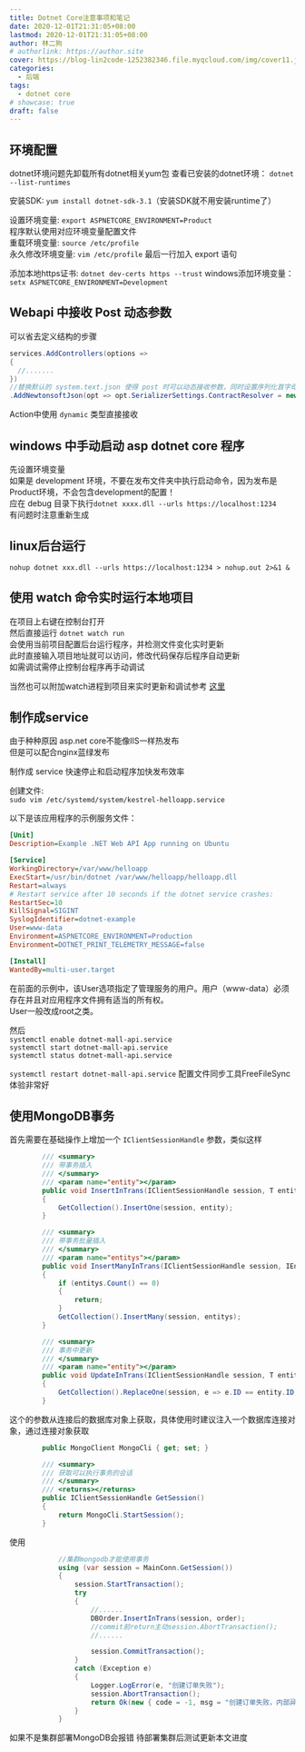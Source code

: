 ```yaml
---
title: Dotnet Core注意事项和笔记
date: 2020-12-01T21:31:05+08:00
lastmod: 2020-12-01T21:31:05+08:00
author: 林二狗
# authorlink: https://author.site
cover: https://blog-lin2code-1252382346.file.myqcloud.com/img/cover11.jpg
categories:
  - 后端
tags:
  - dotnet core
# showcase: true
draft: false
---
```


## 环境配置

dotnet环境问题先卸载所有dotnet相关yum包
查看已安装的dotnet环境： `dotnet --list-runtimes`  

安装SDK: `yum install dotnet-sdk-3.1`（安装SDK就不用安装runtime了）

设置环境变量: `export ASPNETCORE_ENVIRONMENT=Product`  
程序默认使用对应环境变量配置文件  
重载环境变量: `source /etc/profile`  
永久修改环境变量: `vim /etc/profile` 最后一行加入 export 语句  

添加本地https证书: `dotnet dev-certs https --trust`
windows添加环境变量：`setx ASPNETCORE_ENVIRONMENT=Development`

## Webapi 中接收 Post 动态参数

可以省去定义结构的步骤

```c#
services.AddControllers(options =>
{
  //.......
})
//替换默认的 system.text.json 使得 post 时可以动态接收参数，同时设置序列化首字母不小写
.AddNewtonsoftJson(opt => opt.SerializerSettings.ContractResolver = new DefaultContractResolver());
```

Action中使用 `dynamic` 类型直接接收

## windows 中手动启动 asp dotnet core 程序

先设置环境变量  
如果是 development 环境，不要在发布文件夹中执行启动命令，因为发布是Product环境，不会包含development的配置！  
应在 debug 目录下执行`dotnet xxxx.dll --urls https://localhost:1234`  
有问题时注意重新生成  

## linux后台运行

`nohup dotnet xxx.dll --urls https://localhost:1234 > nohup.out 2>&1 &`

## 使用 watch 命令实时运行本地项目

在项目上右键在控制台打开  
然后直接运行 `dotnet watch run`  
会使用当前项目配置后台运行程序，并检测文件变化实时更新  
此时直接输入项目地址就可以访问，修改代码保存后程序自动更新  
如需调试需停止控制台程序再手动调试  

当然也可以附加watch进程到项目来实时更新和调试参考 [这里](https://dotnetcoretutorials.com/2020/01/01/live-coding-net-core-using-dotnet-watch/)

## 制作成service

由于种种原因 asp.net core不能像IIS一样热发布  
但是可以配合nginx蓝绿发布  

制作成 service 快速停止和启动程序加快发布效率

创建文件:  
`sudo vim /etc/systemd/system/kestrel-helloapp.service`

以下是该应用程序的示例服务文件：

```ini
[Unit]
Description=Example .NET Web API App running on Ubuntu

[Service]
WorkingDirectory=/var/www/helloapp
ExecStart=/usr/bin/dotnet /var/www/helloapp/helloapp.dll
Restart=always
# Restart service after 10 seconds if the dotnet service crashes:
RestartSec=10
KillSignal=SIGINT
SyslogIdentifier=dotnet-example
User=www-data
Environment=ASPNETCORE_ENVIRONMENT=Production
Environment=DOTNET_PRINT_TELEMETRY_MESSAGE=false

[Install]
WantedBy=multi-user.target
```

在前面的示例中，该User选项指定了管理服务的用户。用户（www-data）必须存在并且对应用程序文件拥有适当的所有权。  
User一般改成root之类。

然后  
`systemctl enable dotnet-mall-api.service`  
`systemctl start dotnet-mall-api.service`  
`systemctl status dotnet-mall-api.service`

`systemctl restart dotnet-mall-api.service`
配置文件同步工具FreeFileSync体验非常好

## 使用MongoDB事务

首先需要在基础操作上增加一个 `IClientSessionHandle` 参数，类似这样

```c#
        /// <summary>
        /// 带事务插入
        /// </summary>
        /// <param name="entity"></param>
        public void InsertInTrans(IClientSessionHandle session, T entity)
        {
            GetCollection().InsertOne(session, entity);
        }

        /// <summary>
        /// 带事务批量插入
        /// </summary>
        /// <param name="entitys"></param>
        public void InsertManyInTrans(IClientSessionHandle session, IEnumerable<T> entitys)
        {
            if (entitys.Count() == 0)
            {
                return;
            }
            GetCollection().InsertMany(session, entitys);
        }

        /// <summary>
        /// 事务中更新
        /// </summary>
        /// <param name="entity"></param>
        public void UpdateInTrans(IClientSessionHandle session, T entity)
        {
            GetCollection().ReplaceOne(session, e => e.ID == entity.ID, entity);
        }
```

这个的参数从连接后的数据库对象上获取，具体使用时建议注入一个数据库连接对象，通过连接对象获取

```c#
        public MongoClient MongoCli { get; set; }

        /// <summary>
        /// 获取可以执行事务的会话
        /// </summary>
        /// <returns></returns>
        public IClientSessionHandle GetSession()
        {
            return MongoCli.StartSession();
        }
```

使用

```c#
            //集群mongodb才能使用事务
            using (var session = MainConn.GetSession())
            {
                session.StartTransaction();
                try
                {
                    //......
                    DBOrder.InsertInTrans(session, order);
                    //commit前return主动session.AbortTransaction();
                    //......

                    session.CommitTransaction();
                }
                catch (Exception e)
                {
                    Logger.LogError(e, "创建订单失败");
                    session.AbortTransaction();
                    return Ok(new { code = -1, msg = "创建订单失败，内部异常" });
                }
            }
```

如果不是集群部署MongoDB会报错 待部署集群后测试更新本文进度
